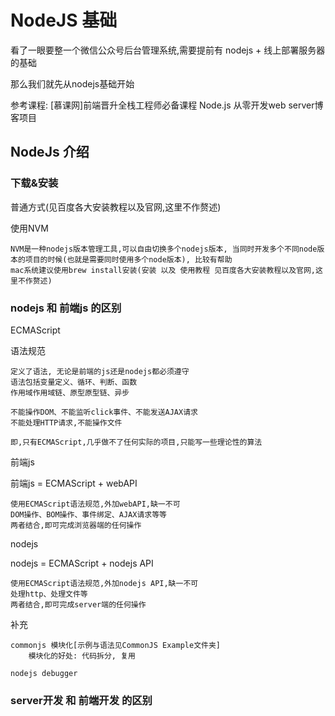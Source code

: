 # NodeJS 基础

看了一眼要整一个微信公众号后台管理系统,需要提前有 nodejs + 线上部署服务器的基础

那么我们就先从nodejs基础开始

参考课程: [慕课网]前端晋升全栈工程师必备课程 Node.js 从零开发web server博客项目

## NodeJs 介绍

### 下载&安装

普通方式(见百度各大安装教程以及官网,这里不作赘述)

使用NVM

	NVM是一种nodejs版本管理工具,可以自由切换多个nodejs版本, 当同时开发多个不同node版本的项目的时候(也就是需要同时使用多个node版本), 比较有帮助
	mac系统建议使用brew install安装(安装 以及 使用教程 见百度各大安装教程以及官网,这里不作赘述)

### nodejs 和 前端js 的区别

ECMAScript

语法规范

	定义了语法, 无论是前端的js还是nodejs都必须遵守
	语法包括变量定义、循环、判断、函数
	作用域作用域链、原型原型链、异步

	不能操作DOM、不能监听click事件、不能发送AJAX请求
	不能处理HTTP请求,不能操作文件

	即,只有ECMAScript,几乎做不了任何实际的项目,只能写一些理论性的算法

前端js

前端js = ECMAScript + webAPI

	使用ECMAScript语法规范,外加webAPI,缺一不可
	DOM操作、BOM操作、事件绑定、AJAX请求等等
	两者结合,即可完成浏览器端的任何操作

nodejs

nodejs = ECMAScript + nodejs API

	使用ECMAScript语法规范,外加nodejs API,缺一不可
	处理http、处理文件等
	两者结合,即可完成server端的任何操作

补充

	commonjs 模块化[示例与语法见CommonJS Example文件夹]
		模块化的好处: 代码拆分, 复用

	nodejs debugger

### server开发 和 前端开发 的区别
